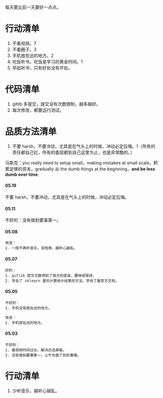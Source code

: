 
每天要比前一天要好一点点。    

# 行动清单  

1. 不看视频。7
2. 不看圈子。3 
3. 手机放在远的地方。2 
4. 吃饭听书。吃饭是学习的黄金时间。1   
5. 早起听书，只有好处没有坏处。


# 代码清单   

1. gitlib 多提交，提交没有次数限制，越多越好。   
2. 每次修改，都要运行测试。   


# 品质方法清单  

1. 不要 harsh，不要冲动，尤其是在气头上的时候，冲动必定后悔。1（所有的责任都自己扛，所有的委屈都到自己这里为止，也是非常酷的。）  


马斯克：you really need to setup small，making mistakes at small scale，积累足够的资本，gradually 从 the dumb things at the beginning，**and be less dumb over time**.   



#### 05.19   

不要 harsh，不要冲动，尤其是在气头上的时候，冲动必定后悔。


#### 05.11  

不好的：没有做到要事第一。   


#### 05.08   

    改进：
    1. 一般不再听音乐，没啥用，越听心越乱。  
    

#### 05.07   

    好的：  
    1. gitlib 提交次数得到了很大的提高，要继续保持。
    2. 学会了 sklearn 里的计算统计结果的方法。学会了看官方文档。
    

#### 05.05  
    
    不好的：  
    1. 手机没有放在远的地方。   
    
    改进：  
    1. 手机放在远的地方。


#### 05.03  

    不好的：  
    1. 看视频时间过长。解决办法屏蔽。  
    2. 没有做到要事第一。上午先做了别的事情。   



# 行动清单  

1. 少听音乐，越听心越乱。  

